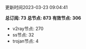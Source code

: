 更新时间2023-03-23 09:04:41

**总订阅: 73**
**总节点: 873**
**有效节点: 306**
- v2ray节点: 270
- ss节点: 32
- trojan节点: 4
